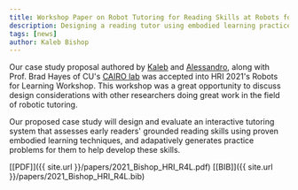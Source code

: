 ```yaml
---
title: Workshop Paper on Robot Tutoring for Reading Skills at Robots for Learning, HRI 2021
description: Designing a reading tutor using embodied learning practices
tags: [news]
author: Kaleb Bishop
---
```


Our case study proposal authored by [Kaleb](https://kalebishop.github.io/) and [Alessandro](https://alessandro.ronc.one/), along with Prof. Brad Hayes of CU's [CAIRO lab](http://cairo-lab.com/) was accepted into HRI 2021's Robots for Learning Workshop. This workshop was a great opportunity to discuss design considerations with other researchers doing great work in the field of robotic tutoring.

Our proposed case study will design and evaluate an interactive tutoring system that assesses early readers' grounded reading skills using proven embodied learning techniques, and adapatively generates practice problems for them to help develop these skills.

[[PDF]]({{ site.url }}/papers/2021_Bishop_HRI_R4L.pdf) [[BIB]]({{ site.url }}/papers/2021_Bishop_HRI_R4L.bib)
